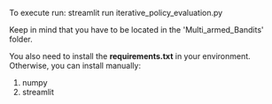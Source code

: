 To execute run: streamlit run iterative_policy_evaluation.py

Keep in mind that you have to be located in the 'Multi_armed_Bandits' folder.

You also need to install the **requirements.txt** in your environment. Otherwise, you can install manually:
1. numpy
2. streamlit
